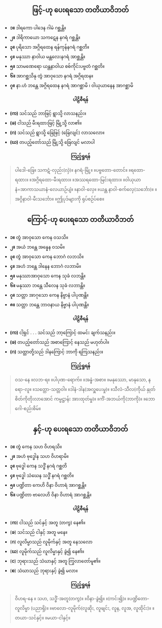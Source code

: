 ## <center>ဖြင့်-ဟု ပေးရသော တတိယာဝိဘတ်</center>
- **၁။** ဒါရကော ပါဒေန ဂါမံ ဂစ္ဆန္တိ။ 
- **၂။** ဒါရိကာယော သကဋေန နဂရံ ဂစ္ဆန္တိ။
- **၃။** ပုရိသော အဂ္ဂိရထေန ရန်ကုန်နဂရံ ဂစ္ဆတိ။
- **၄။** မနုဿာ နာဝါယ မန္တလေးနဂရံ အာစ္ဆန္တိ။
- **၅။** သာမဏေရော ယန္တနာဝါယ စစ်ကိုင်းပဗ္ဗတံ ဂစ္ဆတိ။ 
- **၆။** အာဂစ္ဆသိနု တွံ အာဝုသော နဂရံ အဂ္ဂိရထန။ 
- **၇။** နာ.ဟံ ဘန္တေ အဂ္ဂိရထေန နဂရံ အာဂစ္ဆာမိ ၊ ဝါယုယာနေန အာဂစ္ဆာမိ

**<center>ပါဠိစီရန်</center>**
- **(က)** သင်သည် ဘာဖြင့် ရွာသို့ လာသနည်း။ 
- **(ခ)** ငါသည် မီးရထားဖြင့် မြို့သို့ လာ၏။
- **(ဂ)** သင်သည် ရွာသို့ ခြေဖြင့် (ခြေလျင်) လာသလော။ 
- **(ဃ)** တပည့်တော်သည် မြို့သို့ ခြေလျင် မလာပါ


**<center>ကြည့်ရှုရန်</center>**
>ပါဒေါ-ခြေ။ သကဋံ-လှည်း(လှဲ)။ နဂရံ-မြို့။ ။ပဗ္ဗတော-တောင်။ ။ရထော-ရထား။ ။အဂ္ဂိရထော-မီးရထား။ ။အဿရထော-မြင်းရထား။ ။ဝါယုယာနံ=အာကာသယာနံ-လေယာဉ်ပျံ။ ။နာဝါ-လှေ။ ။ယန္တ နာဝါ-စက်လှေ(သင်္ဘော)။ ။အဂ္ဂိနာဝါ-မီးသင်္ဘော။ ။ဤပုဒ်များကို ရုပ်စဉ်ပ်စေ။

## <center>ကြောင့်-ဟု ပေးရသော တတိယာဝိဘတ်</center>
- **၁။** တွံ အာဝုသော ကေန ဝသသိ။ 
- **၂။** အယံ ဘန္တေ အန္နေန ဝသမိ။ 
- **၃။** တွံ အာဝုသော ကေန ဘောဂံ လဘသိ။
- **၄။** အဟံ ဘန္တေ ဒါနေန ဘောဂံ လဘာမိ။ 
- **၅။** မနုဿာအာဝုသော ကေန သုခံ လဘန္တိ။ 
- **၆။** မနုဿာ ဘန္တေ သီလေန သုခံ လဘာန္တိ။
- **၇။** သတ္တာ အာဂုသော ကေန နိဗ္ဗာနံ ပါပုဏန္တိ။ 
- **၈။** သတ္တာ ဘန္တေ ဘာဝနာယ နိဗ္ဗာနံ ပါပုဏန္တိ။

**<center>ပါဠိစီရန်</center>**
- **(က)** ငါ့ရှင် . . .  သင်သည် ဘာ့ကြောင့် ထမင်း ချက်သနည်း။ 
- **(ခ)** တပည့်တော်သည် အစာကြောင့် နေသည် မဟုတ်ပါ။
- **(ဂ)** သတ္တာတို့သည် ဒါနကြောင့် ဘာကို ရကြသနည်း။

**<center>ကြည့်ရှုရန်</center>**
>ဝသ-နေ ။လဘ-ရ။ ။ပါပုဏ-ရောက်။ ။အန္နံ-အစာ။ ။မနုဿော, မာနုသော, နရော-လူ။ ။သတ္တော-သတ္တဝါ။ ။ဒါနံ-ဒါန(အလှူပေးမှု)။ ။သီလံ-သီလ(ကိုယ် နှုတ် စိတ်ကိုတိုးလာအောင် ကမ္မဋ္ဌာန်း အားထုတ်မှု)။ ။ကိံ-အဘယ်ကို(ဘာကို)။ ။ဘောဂေါ-စည်းစိမ်။

## <center>နှင့်-ဟု ပေးရသော တတိယာဝိဘတ်</center>
- **၁။** တွံ ကေန သဟ ဝိဟရသိ။ 
- **၂။** အဟံ ဗုဒ္ဓေါန သဟ ဝိဟရာမိ။ 
- **၃။** ဗုဒ္ဓေါ ကေန သဒ္ဓိံ နဂရံ ဂစ္ဆတိ 
- **၄။** ဗုဒ္ဓေါ သံဃေန သဒ္ဓိံ နဂရံ ဂစ္ဆတိ။ 
- **၅။** ပဏ္ဍိတာ ကေဟိ ဝိနာ ဝိဟာရံ အာဂစ္ဆန္တိ။ 
- **၆။** ပဏ္ဍိတာ ဗာလေဟိ ဝိနာ ဝိဟာရံ အာဂစ္ဆန္တိ။

**<center>ပါဠိစီရန်</center>**
- (**က**) ငါသည် သင်နှင့် အတူ (တကွ) နေ၏။ 
- (**ခ**) သင်သည် ငါနှင့် အတူ မနေ။ 
- (**ဂ**) လူလိမ္မာသည် လူမိုက်နှင့် အတူ နေသလော
- (**ဃ**) လူမိုက်သည် လူလိမ္မာနှင့် ခွဲ၍ နေ၏။
- (**င**) ဘုရားသည် သံဃာနှင့် အတူ ကြွလာတော်မူ၏။ 
- (**စ**) သံဃာသည် ဘုရားနှင့် ခွဲ၍ မလာ။

**<center>ကြည့်ရှုရန်</center>**
>ဝိဟရ-နေ ။ သဟ, သဒ္ဓိံ-အတူ(တကွ)။ ။ဝိနာ-ခွဲ၍။ ။(ကင်း၍)။ ။ပဏ္ဍိတော-လူလိမ္မာ (ပညာရှိ)။ ။ဗာလော-လူမိုက်(လူဆိုး, လူဖျင်း, လူန, လူအ, လူထိုင်း)။ ။တယာ-သင်နှင့်။ ။မယာ-ငါနှင့်။
